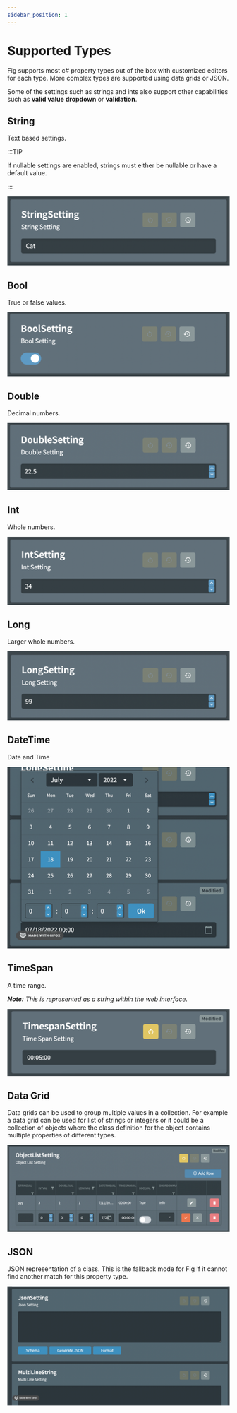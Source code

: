 ```yaml
---
sidebar_position: 1
---
```


# Supported Types

Fig supports most c# property types out of the box with customized editors for each type. More complex types are supported using data grids or JSON.

Some of the settings such as strings and ints also support other capabilities such as **valid value dropdown** or **validation**.

## String

Text based settings.

:::TIP

If nullable settings are enabled, strings must either be nullable or have a default value.

:::

![](../../../static/img/:Users:michaelbrowne:Documents:Projects:fig:doc:fig-documentation:static:img:Users:michaelbrowne:Documents:Projects:fig:doc:fig-documentation:static:img:string-setting.png)

## Bool

True or false values.

![image-20220726225419059](../../../static/img/:Users:michaelbrowne:Documents:Projects:fig:doc:fig-documentation:static:img:bool-setting.png)

## Double

Decimal numbers.

![image-20220726225504295](../../../static/img/:Users:michaelbrowne:Documents:Projects:fig:doc:fig-documentation:static:img:double-setting.png)

## Int

Whole numbers.

![image-20220726225609084](../../../static/img/int-setting.png)

## Long

Larger whole numbers.

![image-20220726225708951](../../../static/img/long-setting.png)

## DateTime

Date and Time

<img src="../../../static/img/date-time-setting.png" alt="2022-07-26 22.58.08" style="zoom:50%;" />

## TimeSpan

A time range.

***Note:** This is represented as a string within the web interface.*

![image-20220726230046584](../../../static/img/image-20220726230046584.png)

## Data Grid

Data grids can be used to group multiple values in a collection. For example a data grid can be used for list of strings or integers or it could be a collection of objects where the class definition for the object contains multiple properties of different types.

![image-20220726230140744](../../../static/img/data-grid-setting.png)

## JSON

JSON representation of a class. This is the fallback mode for Fig if it cannot find another match for this property type.

![2022-07-26 23.02.28](../../../static/img/json-setting.png)

